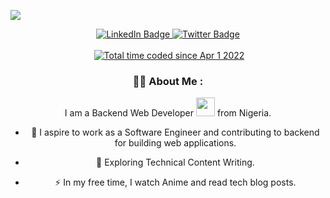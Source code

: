 ![](https://github.com/Benji918/Benji918/blob/main/header.png)
<div id="header" align="center">
  <div id="badges">
 <a href="https://www.linkedin.com/in/ugobenjamin/">
    <img src="https://img.shields.io/badge/LinkedIn-blue?style=for-the-badge&logo=linkedin&logoColor=white" alt="LinkedIn Badge"/>
  </a> 
 <a href="https://twitter.com/code_benji">
    <img src="https://img.shields.io/badge/Twitter-blue?style=for-the-badge&logo=twitter&logoColor=white" alt="Twitter Badge"/>
  </a>
</div>
<br>

  <img src="https://komarev.com/ghpvc/?username=Benji918 &style=flat-square&color=blue" alt=""/>
  <a href="https://wakatime.com/@959b7910-df4f-43db-8577-468cee8fbaff"><img src="https://wakatime.com/badge/user/959b7910-df4f-43db-8577-468cee8fbaff.svg" alt="Total time coded since Apr 1 2022" /></a>

### :woman_technologist: About Me :
  I am a Backend Web Developer <img src="https://media.giphy.com/media/WUlplcMpOCEmTGBtBW/giphy.gif" width="30"> from Nigeria.
  - :telescope: I aspire to work as a Software Engineer and contributing to backend for building web applications.

- :seedling: Exploring Technical Content Writing.

- :zap: In my free time, I watch Anime and read tech blog posts.
  
</div>


